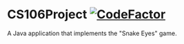 # CS106Project [![CodeFactor](https://www.codefactor.io/repository/github/opensrcerer/cs106project/badge)](https://www.codefactor.io/repository/github/opensrcerer/cs106project)
A Java application that implements the "Snake Eyes" game.  
